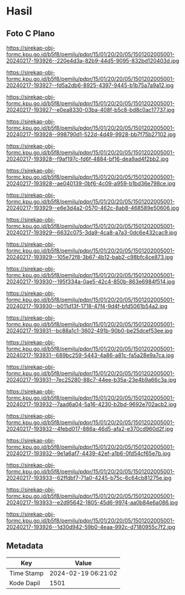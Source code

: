 # Hasil

## Foto C Plano

https://sirekap-obj-formc.kpu.go.id/b5f8/pemilu/pdpr/15/01/20/20/05/1501202005001-20240217-193926--220e4d3a-82b9-44d5-9095-832bd120403d.jpg

https://sirekap-obj-formc.kpu.go.id/b5f8/pemilu/pdpr/15/01/20/20/05/1501202005001-20240217-193927--fd5a2db6-8925-4397-9445-b1b75a7a9a12.jpg

https://sirekap-obj-formc.kpu.go.id/b5f8/pemilu/pdpr/15/01/20/20/05/1501202005001-20240217-193927--e0ea8330-03ba-408f-b5c8-bd8c0ac17737.jpg

https://sirekap-obj-formc.kpu.go.id/b5f8/pemilu/pdpr/15/01/20/20/05/1501202005001-20240217-193928--998790d1-522d-4d49-9928-bb7f75b27102.jpg

https://sirekap-obj-formc.kpu.go.id/b5f8/pemilu/pdpr/15/01/20/20/05/1501202005001-20240217-193928--f9af197c-fd6f-4884-bf16-dea9ad4f2bb2.jpg

https://sirekap-obj-formc.kpu.go.id/b5f8/pemilu/pdpr/15/01/20/20/05/1501202005001-20240217-193928--ae040139-0bf6-4c09-a959-b1bd36e798ce.jpg

https://sirekap-obj-formc.kpu.go.id/b5f8/pemilu/pdpr/15/01/20/20/05/1501202005001-20240217-193929--e6e3d4a2-0570-462c-8ab8-468589e50606.jpg

https://sirekap-obj-formc.kpu.go.id/b5f8/pemilu/pdpr/15/01/20/20/05/1501202005001-20240217-193929--6632c075-3da9-4ca8-a7a3-0dc6e432cac9.jpg

https://sirekap-obj-formc.kpu.go.id/b5f8/pemilu/pdpr/15/01/20/20/05/1501202005001-20240217-193929--105e72f8-3b67-4b12-bab2-c98bfc4ce873.jpg

https://sirekap-obj-formc.kpu.go.id/b5f8/pemilu/pdpr/15/01/20/20/05/1501202005001-20240217-193930--195f334a-0ae5-42c4-850b-863e6984f514.jpg

https://sirekap-obj-formc.kpu.go.id/b5f8/pemilu/pdpr/15/01/20/20/05/1501202005001-20240217-193930--b011d13f-1718-47f4-9d4f-bfd5061b54a2.jpg

https://sirekap-obj-formc.kpu.go.id/b5f8/pemilu/pdpr/15/01/20/20/05/1501202005001-20240217-193931--bc88a1c1-3602-491b-90b0-be25dcef53ee.jpg

https://sirekap-obj-formc.kpu.go.id/b5f8/pemilu/pdpr/15/01/20/20/05/1501202005001-20240217-193931--689bc259-5443-4a86-a81c-fa5a28e9a7ca.jpg

https://sirekap-obj-formc.kpu.go.id/b5f8/pemilu/pdpr/15/01/20/20/05/1501202005001-20240217-193931--7ec25280-88c7-44ee-b35a-23e4b9a66c3a.jpg

https://sirekap-obj-formc.kpu.go.id/b5f8/pemilu/pdpr/15/01/20/20/05/1501202005001-20240217-193932--7aad6a04-5a16-4230-b2bd-9692e702acb2.jpg

https://sirekap-obj-formc.kpu.go.id/b5f8/pemilu/pdpr/15/01/20/20/05/1501202005001-20240217-193932--4febd017-886a-46d5-afa2-e370cd960d2f.jpg

https://sirekap-obj-formc.kpu.go.id/b5f8/pemilu/pdpr/15/01/20/20/05/1501202005001-20240217-193932--9e1a6af7-4439-42ef-a1b6-0fd54cf65e7b.jpg

https://sirekap-obj-formc.kpu.go.id/b5f8/pemilu/pdpr/15/01/20/20/05/1501202005001-20240217-193933--62ffdbf7-71a0-4245-b75c-6c64cb81275e.jpg

https://sirekap-obj-formc.kpu.go.id/b5f8/pemilu/pdpr/15/01/20/20/05/1501202005001-20240217-193933--e2d95642-1805-45d6-9974-aa0b84e6a086.jpg

https://sirekap-obj-formc.kpu.go.id/b5f8/pemilu/pdpr/15/01/20/20/05/1501202005001-20240217-193926--1d30d942-59b0-4eaa-992c-d7180955c7f2.jpg


## Metadata

| Key        | Value               |
| ---------- | ------------------- |
| Time Stamp | 2024-02-19 06:21:02 |
| Kode Dapil | 1501                |



